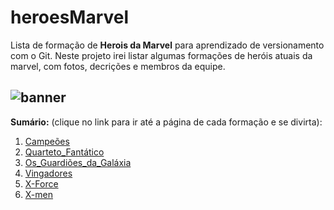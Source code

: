 # heroesMarvel

Lista de formação de **Herois da Marvel** para aprendizado de versionamento com o Git. 
Neste projeto irei listar algumas formações de heróis atuais da marvel, com fotos, decrições e membros da equipe.

## ![banner](https://2.bp.blogspot.com/-38wE0i89Oz8/WtOkRGiCX7I/AAAAAAABh1g/X1c9dOUgpcovpyNCkdVRNQfMMQSvhjwhgCLcBGAs/s1600/vingadores_00.jpg)

**Sumário:** (clique no link para ir até a página de cada formação e se divirta):



1. [Campeões](champions.md)
2. [Quarteto_Fantático](fantasticfour.md) 
3. [Os_Guardiões_da_Galáxia](guardioesdagalaxia.md)
4. [Vingadores](vingadoidos.md)
5. [X-Force](xforce.md)
6. [X-men](xmen.md)
